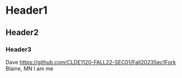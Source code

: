 # Header1
## Header2
### Header3

Dave https://github.com/CLDE1120-FALL22-SEC01/Fall2023Sec1Fork
Blaine, MN
I am me
